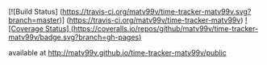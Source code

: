 [![Build Status]
(https://travis-ci.org/matv99v/time-tracker-matv99v.svg?branch=master)]
(https://travis-ci.org/matv99v/time-tracker-matv99v) [![Coverage Status]
(https://coveralls.io/repos/github/matv99v/time-tracker-matv99v/badge.svg?branch=gh-pages)](https://coveralls.io/github/matv99v/time-tracker-matv99v?branch=gh-pages)

available at http://matv99v.github.io/time-tracker-matv99v/public
